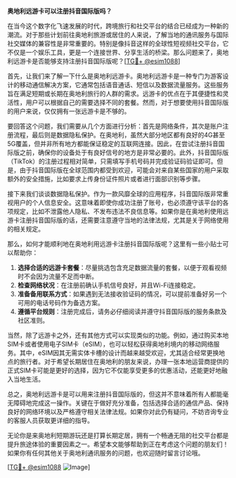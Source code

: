 **奥地利远游卡可以注册抖音国际版吗？**

在当今这个数字化飞速发展的时代，跨境旅行和社交平台的结合已经成为一种新的潮流。对于那些计划前往奥地利旅游或居住的人来说，了解当地的通讯服务与国际社交媒体的兼容性是非常重要的。特别是像抖音这样的全球性短视频社交平台，它不仅是一个娱乐工具，更是一个连接世界、分享生活的桥梁。那么问题来了，奥地利远游卡是否能够支持注册抖音国际版呢？[[TG💪+ @esim1088](https://t.me/s/esim1088)]

首先，让我们来了解一下什么是奥地利远游卡。奥地利远游卡是一种专门为游客设计的移动通信解决方案，它通常包括语音通话、短信以及数据流量服务。这些服务旨在满足短期或长期在奥地利旅行的人群的需求。远游卡的优点在于其便捷性和灵活性，用户可以根据自己的需要选择不同的套餐。然而，对于想要使用抖音国际版的用户来说，仅仅拥有一张远游卡是不够的。

要回答这个问题，我们需要从几个方面进行分析：首先是网络条件，其次是账户注册流程，最后则是数据隐私保护。在奥地利，虽然大部分地区都有良好的4G甚至5G覆盖，但并非所有地方都能保证稳定的互联网连接。因此，在尝试注册抖音国际版之前，确保你的设备处于有良好信号的地方是非常必要的。此外，抖音国际版（TikTok）的注册过程相对简单，只需填写手机号码并完成验证码验证即可。但是，由于抖音国际版在全球范围内都受到欢迎，可能会对来自某些国家的用户采取额外的安全措施，比如要求上传身份证件照片或者进行面部识别等步骤。

接下来我们谈谈数据隐私保护。作为一款风靡全球的应用程序，抖音国际版非常重视用户的个人信息安全。这意味着即使你成功注册了账号，也必须遵守该平台的各项规定，比如不泄露他人隐私、不发布违法不良信息等。如果你是在奥地利使用远游卡注册抖音国际版的话，还需要注意遵守当地的法律法规，尤其是关于网络使用的相关规定。

那么，如何才能顺利地在奥地利用远游卡注册抖音国际版呢？这里有一些小贴士可以帮助你：

1. **选择合适的远游卡套餐**：尽量挑选包含充足数据流量的套餐，以便于观看视频时不会因为流量不足而中断。
2. **检查网络状况**：在注册前确认手机信号良好，并且Wi-Fi连接稳定。
3. **准备备用联系方式**：如果遇到无法接收验证码的情况，可以提前准备好另一个可用的电话号码作为备选方案。
4. **遵循平台规则**：注册完成后，请务必仔细阅读并遵守抖音国际版的服务条款及社区准则。

当然，除了远游卡之外，还有其他方式可以实现类似的功能。例如，通过购买本地SIM卡或者使用电子SIM卡（eSIM），也可以轻松获得奥地利境内的移动网络服务。其中，eSIM因其无需实体卡槽的设计而越来越受欢迎，尤其适合经常更换地点的旅行者。对于希望长期居住在奥地利的朋友来说，办理一张本地运营商提供的正式SIM卡可能是更好的选择，因为它不仅能享受更多的优惠活动，还能更好地融入当地生活。

总之，奥地利远游卡是可以用来注册抖音国际版的，但这并不意味着所有人都能毫无障碍地完成这一操作。关键在于做好充分准备，包括选择合适的通信产品、保持良好的网络环境以及严格遵守相关法律法规。如果你对此仍有疑问，不妨咨询专业的客服人员获取更详细的指导。

无论你是来奥地利短期游玩还是打算长期定居，拥有一个畅通无阻的社交平台都是提升旅途体验的重要因素之一。希望本文能够帮助到正在考虑这个问题的朋友们！如果你有任何其他关于奥地利通讯服务的问题，也欢迎随时留言讨论哦。

[[TG💪+ @esim1088](https://t.me/s/esim1088) ![Image](https://i.postimg.cc/4NQfJmqS/Snipaste-2025-05-13-00-14-12.png)]